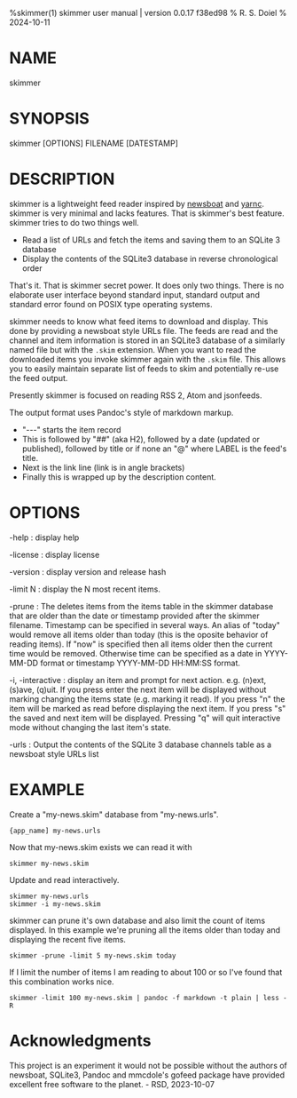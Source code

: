 %skimmer(1) skimmer user manual | version 0.0.17 f38ed98
% R. S. Doiel
% 2024-10-11

# NAME

skimmer

# SYNOPSIS

skimmer [OPTIONS] FILENAME [DATESTAMP]

# DESCRIPTION

skimmer is a lightweight feed reader inspired by [newsboat](https://newsboat.org) and
[yarnc](https://git.mills.io/yarnsocial/yarn). skimmer is very minimal and lacks features.
That is skimmer's best feature. skimmer tries to do two things well.

- Read a list of URLs and fetch the items and saving them to an SQLite 3 database
- Display the contents of the SQLite3 database in reverse chronological order

That's it. That is skimmer secret power. It does only two things. There is no elaborate
user interface beyond standard input, standard output and standard error found on POSIX
type operating systems.

skimmer needs to know what feed items to download and display. This done by providing a
newsboat style URLs file. The feeds are read and the channel and item information is
stored in an SQLite3 database of a similarly named file but with the `.skim`
extension. When you want to read the downloaded items you invoke skimmer again with
the `.skim` file.  This allows you to easily maintain separate list of feeds
to skim and potentially re-use the feed output.

Presently skimmer is focused on reading RSS 2, Atom and jsonfeeds.

The output format uses Pandoc's style of markdown markup. 
- "---" starts the item record
- This is followed by "##" (aka H2), followed by a date 
(updated or published), followed by title or if none an
"@<LABEL>" where LABEL is the feed's title. 
- Next is the link line (link is in angle brackets)
- Finally this is wrapped up by the description content.

# OPTIONS

-help
: display help

-license
: display license

-version
: display version and release hash

-limit N
: display the N most recent items.

-prune 
: The deletes items from the items table in the skimmer database that are older than the date
or timestamp provided after the skimmer filename.  Timestamp can be specified in several ways.
An alias of "today" would remove all items older than today (this is the oposite behavior of
reading items). If "now" is specified then all items older then the current time would be
removed. Otherwise time can be specified as a date in YYYY-MM-DD format or
timestamp YYYY-MM-DD HH:MM:SS format.

-i, -interactive
: display an item and prompt for next action. e.g. (n)ext, (s)ave, (q)uit. If you press
enter the next item will be displayed without marking changing the items state (e.g. marking it
read). If you press "n" the item will be marked as read before displaying the next item. If you
press "s" the saved and next item will be displayed.  Pressing "q" will quit interactive mode
without changing the last item's state.

-urls
: Output the contents of the SQLite 3 database channels table as a newsboat style URLs list

# EXAMPLE

Create a "my-news.skim" database from "my-news.urls".

~~~
{app_name] my-news.urls
~~~

Now that my-news.skim exists we can read it with

~~~
skimmer my-news.skim
~~~

Update and read interactively.

~~~
skimmer my-news.urls
skimmer -i my-news.skim
~~~

skimmer can prune it's own database and also limit the count of items displayed.
In this example we're pruning all the items older than today and displaying the recent
five items.

~~~
skimmer -prune -limit 5 my-news.skim today
~~~

If I limit the number of items I am reading to about 100 or so I've found
that this combination works nice.

~~~
skimmer -limit 100 my-news.skim | pandoc -f markdown -t plain | less -R
~~~


# Acknowledgments

This project is an experiment it would not be possible without the authors of
newsboat, SQLite3, Pandoc and mmcdole's gofeed package have provided excellent
free software to the planet. - RSD, 2023-10-07


